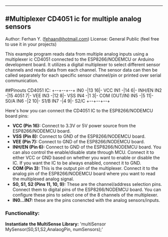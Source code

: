 -----------------------------------------------------------------------------------------------------------------------
 #Multiplexer CD4051 ic for multiple analog sensors
-----------------------------------------------------------------------------------------------------------------------
Author: Ferhan Y. (fehaan@hotmail.com)
License: General Public (feel free to use it in your projects)

This example program reads data from multiple analog inputs using a multiplexer ic CD4051 connected to the ESP8266/NODEMCU or Arduino development board.
It utilizes a digital multiplexer to select different sensor channels and reads data from each channel.
The sensor data can then be called separately for each specific sensor channel/pin or printed over serial communication.
 
 ##Pinouts CD4051 IC:
         +--+--+--+
  IN0 -|13        16|- VCC
  IN1 -|14         6|- INH/EN
  IN2 -|15  4051   7|- VEE
  IN3 -|12         8|- VSS
  IN4 -|1          3|- COM (OUT/IN)
  IN5 -|5         11|- S0/A
  IN6 -|2         10|- S1/B
  IN7 -|4          9|- S2/C
         +--+--+--+

Here's how you can connect the CD4051 IC to the ESP8266/NODEMCU board pins:

- <b>VCC (Pin 16):</b> Connect to 3.3V or 5V power source from the ESP8266/NODEMCU board.
- <b>VSS (Pin 8):</b> Connect to GND of the ESP8266/NODEMCU board.
- <b>VEE (Pin 7):</b> Connect to GND of the ESP8266/NODEMCU board.
- <b>INH/EN (Pin 6):</b> Connect to GND of the ESP8266/NODEMCU board. You can also control the enable/disable state through MCU. Connect it to either VCC or GND based on whether you want to enable or disable the IC. If you want the IC to be always enabled, connect it to GND.
- <b>COM (Pin 3):</b> This is the output pin of the multiplexer. Connect it to the analog pin of the ESP8266/NODEMCU board where you want to read the multiplexed analog signal.
- <b>S0, S1, S2 (Pins 11, 10, 9):</b> These are the channel/address selection pins. Connect them to digital pins of the ESP8266/NODEMCU board. 
                               You can configure these pins to select one of the 8 channels of the multiplexer.
- <b>IN0...IN7:</b> these are the pins conencted with the analog sensors/inputs.

<h3>Functionality:</h3>

<b>Instantiate the MultiSense Library:</b>
'multiSensor MySensor(S0,S1,S2,AnalaogPin, numSensors);'
